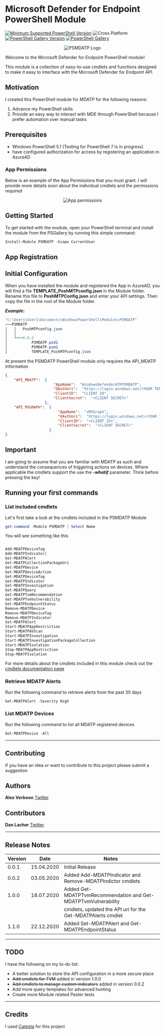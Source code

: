 # Microsoft Defender for Endpoint PowerShell Module

[![Minimum Supported PowerShell Version](https://img.shields.io/badge/PowerShell-5.1+-purple.svg)](https://github.com/PowerShell/PowerShell) ![Cross Platform](https://img.shields.io/badge/platform-windows-lightgrey)
[![PowerShell Gallery Version](https://img.shields.io/powershellgallery/v/psmdatp)](https://www.powershellgallery.com/packages/PSMDATP) [![PowerShell Gallery](https://img.shields.io/powershellgallery/dt/psmdatp)](https://www.powershellgallery.com/packages/PSMDATP)


<p align="center">
    <img src="./media/small_psmdatp.png" alt="PSMDATP Logo" >
</p>

Welcome to the Microsoft Defender for Endpoint PowerShell module!

This module is a collection of easy-to-use cmdlets and functions designed to make it easy to interface with the Microsoft Defender for Endpoint API.

## Motivation

I created this PowerShell module for MDATP for the following reasons:

1. Advance my PowerShell skills
2. Provide an easy way to interact with MDE through PowerShell because I prefer automation over manual tasks

## Prerequisites

- Windows PowerShell 5.1 (Testing for PowerShell 7 is in progress)
- have configured authorization for access by registering an application in AzureAD

### App Permissions

Below is an example of the App Permissions that you must grant. I will provide more details soon about the individual cmdlets and the permissions required

<p align="center">
    <img src="./media/apppermissions.png" alt="App permissions" >
</p>


## Getting Started

To get started with the module, open your PowerShell terminal and install the module from the PSGallery by running this simple command:
```powershell
Install-Module PSMDATP -Scope CurrentUser
```
## App Registration

## Initial Configuration

When you have installed the module and registered the App in AzureAD, you will find a file **TEMPLATE_PoshMTPconfig.json** in the Module folder. Rename this file to **PoshMTPConfig.json** and enter your API settings. Then copy the file in the root of the Module folder.

***Example:***

```powershell
"C:\Users\User1\Documents\WindowsPowerShell\Modules\PSMDATP"
───PSMDATP
│   │   PoshMTPconfig.json
│   │
│   └───0.0.2
│           PSMDATP.psd1
│           PSMDATP.psm1
│           TEMPLATE_PoshMTPconfig.json
```

At present the PSMDATP PowerShell module only requires the API_MDATP information

```json
{
    "API_MDATP":  {
                      "AppName":  "WindowsDefenderATPPSMDATP",
                      "OAuthUri":  "https://login.windows.net/<YOUR TENANT ID>/oauth2/token",
                      "ClientID":  "CLIENT ID",
                      "ClientSecret":  "<CLIENT SECRET>"
                  },
    "API_MSGRAPH":  {
                        "AppName":  "xMSGraph",
                        "OAuthUri":  "https://login.windows.net/<YOUR TENANT ID>/oauth2/token",
                        "ClientID":  "<CLIENT ID>",
                        "ClientSecret":  "<CLIENT SECRET>"
                    }
}
```

## Important

I am going to assume that you are familiar with MDATP as such and understand the consequences of triggering actions on devices. Where applicable the cmdlets support the use the ***-whatif*** parameter. Think before pressing the key!

## Running your first commands

### List included cmdlets

Let's first take a look at the cmdlets included in the PSMDATP Module

```powershell
get-command -Module PSMDATP | Select Name
```

You will see something like this

```powershell

Add-MDATPDeviceTag
Add-MDATPIndicator{
Get-MDATPAlert
Get-MDATPCollectionPackageUri
Get-MDATPDevice
Get-MDATPDeviceAction
Get-MDATPDeviceTag
Get-MDATPIndicator
Get-MDATPInvestigation
Get-MDATPQuery
Get-MDATPTvmRecommendation
Get-MDATPTvmVulnerability
Get-MDATPEndpointStatus
Remove-MDATPDevice
Remove-MDATPDeviceTag
Remove-MDATPIndicator
Set-MDATPAlert
Start-MDATPAppRestriction
Start-MDATPAVScan
Start-MDATPInvestigation
Start-MDATPInvestigationPackageCollection
Start-MDATPIsolation
Stop-MDATPAppRestriction
Stop-MDATPIsolation

```

For more details about the cmdlets included in this module check out the [cmdlets documentation page](./docs/PSMDATP.md)

### Retrieve MDATP Alerts

Run the following command to retrieve alerts from the past 30 days

```powershell
Get-MDATPAlert -Severity High
```

### List MDATP Devices

Run the following command to list all MDATP registered devices

```powershell
Get-MDATPDevice -All
```

---

## Contributing

If you have an idea or want to contribute to this project please submit a suggestion

## Authors

**Alex Verboon** [Twitter](https://twitter.com/alexverboon)

## Contributors

**Dan Lacher** [Twitter](https://twitter.com/DanLacher)

---

## Release Notes

| Version |    Date    |                           Notes                                |
| ------- | ---------- | -------------------------------------------------------------- |
| 0.0.1   | 15.04.2020 | Initial Release                                                |
| 0.0.2   | 03.05.2020 | Added Add-MDATPIndicator and Remove-MDATPIndictor cmdlets      |
| 1.0.0   | 18.07.2020 | Added Get-MDATPTvmRecommendation and Get-MDATPTvmVulnerability |
|         |            | cmdlets, updated the API uri for the Get-MDATPAlerts cmdlet    |
| 1.1.0   | 22.12.2020 | Added Set-MDATPAlert and Get-MDATPEndpointStatus               |
---

## TODO

I have the following on my to-do list:

- A better solution to store the API configuration in a more secure place
- ~~Add cmdlets for TVM~~ added in version 1.0.0
- ~~Add cmdlets to manage custom indicators~~ added in version 0.0.2
- Add more query templates for advanced hunting
- Create more Module related Pester tests

---

## Credits

I used [Catesta](https://github.com/techthoughts2/Catesta/blob/master/README.md) for this project